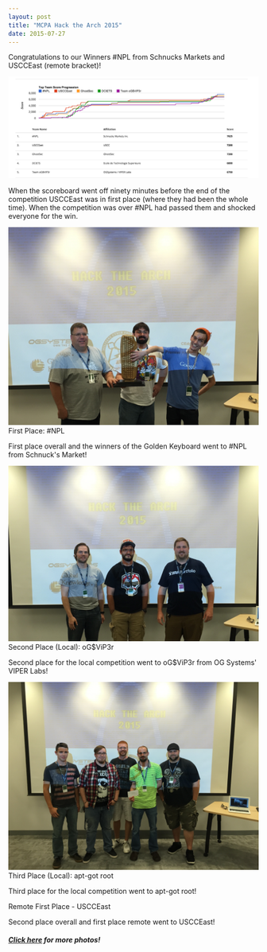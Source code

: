 ```yaml
---
layout: post
title: "MCPA Hack the Arch 2015"
date: 2015-07-27
---
```

<p class="grey-text text-darken-3 lighten-3">
Congratulations to our Winners #NPL from Schnucks Markets and USCCEast (remote
bracket)!
</p>
<div class="col s12">
  <div class="card">
    <div class="card-image">
      <img src="/img/hack_the_arch/final.png">
    </div>
    <div class="card-content">
      <p>When the scoreboard went off ninety minutes before the end of the
      competition USCCEast was in first place (where they had been the whole
      time).  When the competition was over #NPL had passed them and shocked
      everyone for the win.</p>
    </div>
  </div>
</div>
<div class="col s12">
  <div class="card">
    <div class="card-image">
      <img src="/img/hack_the_arch/first.jpg">
      <span class="card-title">First Place:  #NPL </span>
    </div>
    <div class="card-content">
      <p>First place overall and the winners of the Golden Keyboard went to
      #NPL from Schnuck's Market!</p>
    </div>
  </div>
</div>
<div class="col s12">
  <div class="card">
    <div class="card-image">
      <img src="/img/hack_the_arch/second.jpg">
      <span class="card-title">Second Place (Local):  oG$ViP3r </span>
    </div>
    <div class="card-content">
      <p>Second place for the local competition went to oG$ViP3r from OG
      Systems' VIPER Labs!</p>
    </div>
  </div>
</div>
<div class="col s12">
  <div class="card">
    <div class="card-image">
      <img src="/img/hack_the_arch/third.jpg">
      <span class="card-title">Third Place (Local):  apt-got root</span>
    </div>
    <div class="card-content">
      <p>Third place for the local competition went to apt-got root!</p>
    </div>
  </div>
</div>
<div class="col s12">
  <div class="card-panel">
    <span class="card-title">Remote First Place - USCCEast </span>
    <div class="card-content">
      <p>Second place overall and first place remote went to USCCEast!</p>
    </div>
  </div>
<h5><a href='https://goo.gl/photos/Wnb1woHYbaUsnwmG9'>Click here</a> for more photos!</h5>
